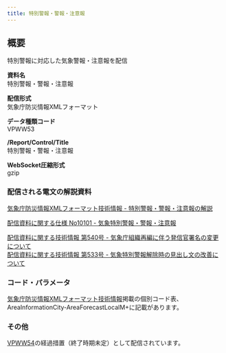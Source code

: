 ```yaml
---
title: 特別警報・警報・注意報
---
```


## 概要
特別警報に対応した気象警報・注意報を配信

**資料名** <br/>
 特別警報・警報・注意報
 
**配信形式** <br/>
 気象庁防災情報XMLフォーマット

**データ種類コード** <br/>
 VPWW53
 
**/Report/Control/Title** <br/>
 特別警報・警報・注意報

**WebSocket圧縮形式** <br/>
 gzip

### 配信される電文の解説資料
 [気象庁防災情報XMLフォーマット技術情報 - 特別警報・警報・注意報の解説](https://dmdata.jp/doc/jma/manual/0201-0201.pdf)
 
 
 [配信資料に関する仕様 No10101 - 気象特別警報・警報・注意報](https://www.data.jma.go.jp/suishin/shiyou/pdf/no10101)
 
 
 [配信資料に関する技術情報 第540号 - 気象庁組織再編に伴う発信官署名の変更について](https://dmdata.jp/doc/jma/technical/540.pdf) <br/>
 [配信資料に関する技術情報 第533号 - 気象特別警報解除時の見出し文の改善について](https://dmdata.jp/doc/jma/technical/533.pdf) 
 
### コード・パラメータ
 [気象庁防災情報XMLフォーマット技術情報](http://xml.kishou.go.jp/tec_material.html)掲載の個別コード表、AreaInformationCity-AreaForecastLocalM+に記載があります。

### その他
[VPWW54](/telegrams/we02050.md)の経過措置（終了時期未定）として配信されています。
